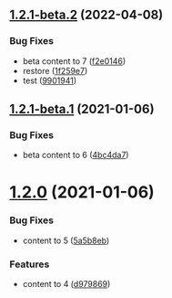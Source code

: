 ## [1.2.1-beta.2](https://github.com/zhbhun/semantic-release-demo/compare/v1.2.1-beta.1...v1.2.1-beta.2) (2022-04-08)


### Bug Fixes

* beta content to 7 ([f2e0146](https://github.com/zhbhun/semantic-release-demo/commit/f2e0146e52520ecc630ab0c421274dba221a21f0))
* restore ([1f259e7](https://github.com/zhbhun/semantic-release-demo/commit/1f259e7ad8913205bd22abcd1fdf74333796dfb9))
* test ([9901941](https://github.com/zhbhun/semantic-release-demo/commit/990194125784599bd1c8c320f98c3dfb5bba4d09))

## [1.2.1-beta.1](https://github.com/zhbhun/semantic-release-demo/compare/v1.2.0...v1.2.1-beta.1) (2021-01-06)


### Bug Fixes

* beta content to 6 ([4bc4da7](https://github.com/zhbhun/semantic-release-demo/commit/4bc4da7365418e9d0e8d1607f595588bdeb3964b))

# [1.2.0](https://github.com/zhbhun/semantic-release-demo/compare/v1.1.0...v1.2.0) (2021-01-06)


### Bug Fixes

* content to 5 ([5a5b8eb](https://github.com/zhbhun/semantic-release-demo/commit/5a5b8eb37d4a2ca8e4106399366c9576ba9bb633))


### Features

* content to 4 ([d979869](https://github.com/zhbhun/semantic-release-demo/commit/d979869b43e02d8003dea0086c8f25b55300d462))
